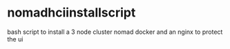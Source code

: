 # nomadhciinstallscript
bash script to install a 3 node cluster nomad docker and an nginx to protect the ui
